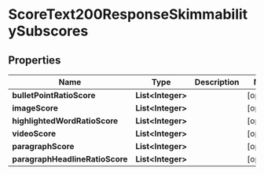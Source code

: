 

# ScoreText200ResponseSkimmabilitySubscores


## Properties

| Name | Type | Description | Notes |
|------------ | ------------- | ------------- | -------------|
|**bulletPointRatioScore** | **List&lt;Integer&gt;** |  |  [optional] |
|**imageScore** | **List&lt;Integer&gt;** |  |  [optional] |
|**highlightedWordRatioScore** | **List&lt;Integer&gt;** |  |  [optional] |
|**videoScore** | **List&lt;Integer&gt;** |  |  [optional] |
|**paragraphScore** | **List&lt;Integer&gt;** |  |  [optional] |
|**paragraphHeadlineRatioScore** | **List&lt;Integer&gt;** |  |  [optional] |



